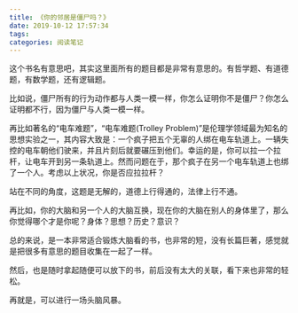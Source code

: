 ```yaml
---
title: 《你的邻居是僵尸吗？》
date: 2019-10-12 17:57:34
tags:
categories: 阅读笔记
---
```


这个书名有意思吧，其实这里面所有的题目都是非常有意思的。有哲学题、有道德题，有数学题，还有逻辑题。

比如说，僵尸所有的行为动作都与人类一模一样，你怎么证明你不是僵尸？你怎么证明都不行，因为僵尸与人类一模一样。

再比如著名的“电车难题”，“电车难题(Trolley Problem)”是伦理学领域最为知名的思想实验之一，其内容大致是：一个疯子把五个无辜的人绑在电车轨道上。一辆失控的电车朝他们驶来，并且片刻后就要碾压到他们。幸运的是，你可以拉一个拉杆，让电车开到另一条轨道上。然而问题在于，那个疯子在另一个电车轨道上也绑了一个人。考虑以上状况，你是否应拉拉杆？

站在不同的角度，这题是无解的，道德上行得通的，法律上行不通。

再比如，你的大脑和另一个人的大脑互换，现在你的大脑在别人的身体里了，那么你觉得哪个才是你呢？身体？思想？历史？意识？

总的来说，是一本非常适合锻炼大脑看的书，也非常的短，没有长篇巨著，感觉就是把很多有意思的题目收集在一起了一样。

然后，也是随时拿起随便可以放下的书，前后没有太大的关联，看下来也非常的轻松。

再就是，可以进行一场头脑风暴。

